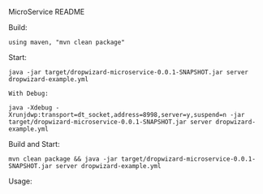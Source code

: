 MicroService README

Build:

	using maven, "mvn clean package"

Start:

	java -jar target/dropwizard-microservice-0.0.1-SNAPSHOT.jar server dropwizard-example.yml

	With Debug:

	java -Xdebug -Xrunjdwp:transport=dt_socket,address=8998,server=y,suspend=n -jar target/dropwizard-microservice-0.0.1-SNAPSHOT.jar server dropwizard-example.yml

Build and Start:

	mvn clean package && java -jar target/dropwizard-microservice-0.0.1-SNAPSHOT.jar server dropwizard-example.yml

Usage:
